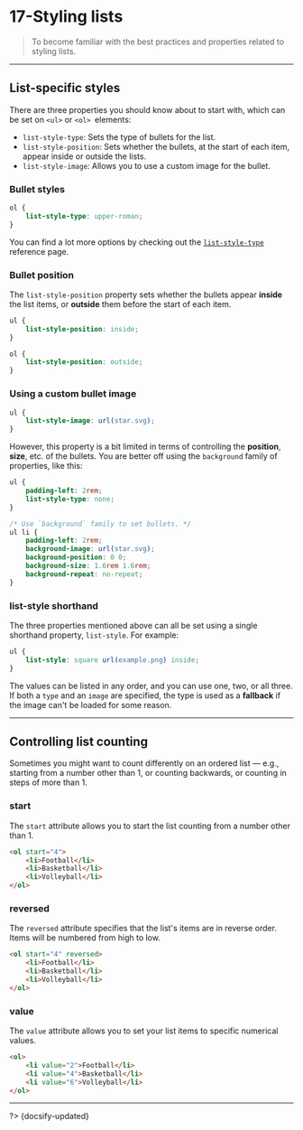 # 17-Styling lists

> To become familiar with the best practices and properties related to styling lists.

---

## List-specific styles

There are three properties you should know about to start with, which can be set on `<ul>` or `<ol> `elements:

- `list-style-type`: Sets the type of bullets for the list.
- `list-style-position`: Sets whether the bullets, at the start of each item, appear inside or outside the lists.
- `list-style-image`: Allows you to use a custom image for the bullet.

### Bullet styles

```css
ol {
    list-style-type: upper-roman;
}
```

You can find a lot more options by checking out the [`list-style-type`](https://developer.mozilla.org/en-US/docs/Web/CSS/list-style-type) reference page.

### Bullet position

The `list-style-position` property sets whether the bullets appear **inside** the list items, or **outside** them before the start of each item.

```css
ul {
    list-style-position: inside;
}

ol {
    list-style-position: outside;
}
```

### Using a custom bullet image

```css
ul {
    list-style-image: url(star.svg);
}
```

However, this property is a bit limited in terms of controlling the **position**, **size**, etc. of the bullets. You are better off using the `background` family of properties, like this:

```css
ul {
    padding-left: 2rem;
    list-style-type: none;
}

/* Use `background` family to set bullets. */
ul li {
    padding-left: 2rem;
    background-image: url(star.svg);
    background-position: 0 0;
    background-size: 1.6rem 1.6rem;
    background-repeat: no-repeat;
}
```

### list-style shorthand

The three properties mentioned above can all be set using a single shorthand property, `list-style`. For example:

```css
ul {
    list-style: square url(example.png) inside;
}
```

The values can be listed in any order, and you can use one, two, or all three. If both a `type` and an `image` are specified, the type is used as a **fallback** if the image can't be loaded for some reason.

---

## Controlling list counting

Sometimes you might want to count differently on an ordered list — e.g., starting from a number other than 1, or counting backwards, or counting in steps of more than 1.

### start

The `start` attribute allows you to start the list counting from a number other than 1.

```html
<ol start="4">
    <li>Football</li>
    <li>Basketball</li>
    <li>Volleyball</li>
</ol>
```

### reversed

The `reversed` attribute specifies that the list's items are in reverse order. Items will be numbered from high to low.

```html
<ol start="4" reversed>
    <li>Football</li>
    <li>Basketball</li>
    <li>Volleyball</li>
</ol>
```

### value

The `value` attribute allows you to set your list items to specific numerical values.

```html
<ol>
    <li value="2">Football</li>
    <li value="4">Basketball</li>
    <li value="6">Volleyball</li>
</ol>
```



---

?> {docsify-updated}